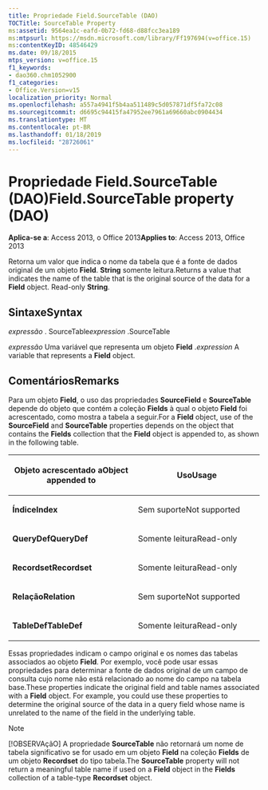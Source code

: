 ```yaml
---
title: Propriedade Field.SourceTable (DAO)
TOCTitle: SourceTable Property
ms:assetid: 9564ea1c-eafd-0b72-fd68-d88fcc3ea189
ms:mtpsurl: https://msdn.microsoft.com/library/Ff197694(v=office.15)
ms:contentKeyID: 48546429
ms.date: 09/18/2015
mtps_version: v=office.15
f1_keywords:
- dao360.chm1052900
f1_categories:
- Office.Version=v15
localization_priority: Normal
ms.openlocfilehash: a557a4941f5b4aa511489c5d057871df5fa72c08
ms.sourcegitcommit: d6695c94415fa47952ee7961a69660abc0904434
ms.translationtype: MT
ms.contentlocale: pt-BR
ms.lasthandoff: 01/18/2019
ms.locfileid: "28726061"
---
```

# <a name="fieldsourcetable-property-dao"></a><span data-ttu-id="ab1cd-102">Propriedade Field.SourceTable (DAO)</span><span class="sxs-lookup"><span data-stu-id="ab1cd-102">Field.SourceTable property (DAO)</span></span>


<span data-ttu-id="ab1cd-103">**Aplica-se a**: Access 2013, o Office 2013</span><span class="sxs-lookup"><span data-stu-id="ab1cd-103">**Applies to**: Access 2013, Office 2013</span></span>

<span data-ttu-id="ab1cd-p101">Retorna um valor que indica o nome da tabela que é a fonte de dados original de um objeto **Field**. **String** somente leitura.</span><span class="sxs-lookup"><span data-stu-id="ab1cd-p101">Returns a value that indicates the name of the table that is the original source of the data for a **Field** object. Read-only **String**.</span></span>

## <a name="syntax"></a><span data-ttu-id="ab1cd-106">Sintaxe</span><span class="sxs-lookup"><span data-stu-id="ab1cd-106">Syntax</span></span>

<span data-ttu-id="ab1cd-107">*expressão* . SourceTable</span><span class="sxs-lookup"><span data-stu-id="ab1cd-107">*expression* .SourceTable</span></span>

<span data-ttu-id="ab1cd-108">*expressão* Uma variável que representa um objeto **Field** .</span><span class="sxs-lookup"><span data-stu-id="ab1cd-108">*expression* A variable that represents a **Field** object.</span></span>

## <a name="remarks"></a><span data-ttu-id="ab1cd-109">Comentários</span><span class="sxs-lookup"><span data-stu-id="ab1cd-109">Remarks</span></span>

<span data-ttu-id="ab1cd-110">Para um objeto **Field**, o uso das propriedades **SourceField** e **SourceTable** depende do objeto que contém a coleção **Fields** à qual o objeto **Field** foi acrescentado, como mostra a tabela a seguir.</span><span class="sxs-lookup"><span data-stu-id="ab1cd-110">For a **Field** object, use of the **SourceField** and **SourceTable** properties depends on the object that contains the **Fields** collection that the **Field** object is appended to, as shown in the following table.</span></span>

<table>
<colgroup>
<col style="width: 50%" />
<col style="width: 50%" />
</colgroup>
<thead>
<tr class="header">
<th><p><span data-ttu-id="ab1cd-111">Objeto acrescentado a</span><span class="sxs-lookup"><span data-stu-id="ab1cd-111">Object appended to</span></span></p></th>
<th><p><span data-ttu-id="ab1cd-112">Uso</span><span class="sxs-lookup"><span data-stu-id="ab1cd-112">Usage</span></span></p></th>
</tr>
</thead>
<tbody>
<tr class="odd">
<td><p><span data-ttu-id="ab1cd-113"><strong>Índice</strong></span><span class="sxs-lookup"><span data-stu-id="ab1cd-113"><strong>Index</strong></span></span></p></td>
<td><p><span data-ttu-id="ab1cd-114">Sem suporte</span><span class="sxs-lookup"><span data-stu-id="ab1cd-114">Not supported</span></span></p></td>
</tr>
<tr class="even">
<td><p><span data-ttu-id="ab1cd-115"><strong>QueryDef</strong></span><span class="sxs-lookup"><span data-stu-id="ab1cd-115"><strong>QueryDef</strong></span></span></p></td>
<td><p><span data-ttu-id="ab1cd-116">Somente leitura</span><span class="sxs-lookup"><span data-stu-id="ab1cd-116">Read-only</span></span></p></td>
</tr>
<tr class="odd">
<td><p><span data-ttu-id="ab1cd-117"><strong>Recordset</strong></span><span class="sxs-lookup"><span data-stu-id="ab1cd-117"><strong>Recordset</strong></span></span></p></td>
<td><p><span data-ttu-id="ab1cd-118">Somente leitura</span><span class="sxs-lookup"><span data-stu-id="ab1cd-118">Read-only</span></span></p></td>
</tr>
<tr class="even">
<td><p><span data-ttu-id="ab1cd-119"><strong>Relação</strong></span><span class="sxs-lookup"><span data-stu-id="ab1cd-119"><strong>Relation</strong></span></span></p></td>
<td><p><span data-ttu-id="ab1cd-120">Sem suporte</span><span class="sxs-lookup"><span data-stu-id="ab1cd-120">Not supported</span></span></p></td>
</tr>
<tr class="odd">
<td><p><span data-ttu-id="ab1cd-121"><strong>TableDef</strong></span><span class="sxs-lookup"><span data-stu-id="ab1cd-121"><strong>TableDef</strong></span></span></p></td>
<td><p><span data-ttu-id="ab1cd-122">Somente leitura</span><span class="sxs-lookup"><span data-stu-id="ab1cd-122">Read-only</span></span></p></td>
</tr>
</tbody>
</table>


<span data-ttu-id="ab1cd-p102">Essas propriedades indicam o campo original e os nomes das tabelas associados ao objeto **Field**. Por exemplo, você pode usar essas propriedades para determinar a fonte de dados original de um campo de consulta cujo nome não está relacionado ao nome do campo na tabela base.</span><span class="sxs-lookup"><span data-stu-id="ab1cd-p102">These properties indicate the original field and table names associated with a **Field** object. For example, you could use these properties to determine the original source of the data in a query field whose name is unrelated to the name of the field in the underlying table.</span></span>


> [!NOTE]
> <span data-ttu-id="ab1cd-125">[!OBSERVAçãO] A propriedade **SourceTable** não retornará um nome de tabela significativo se for usado em um objeto **Field** na coleção **Fields** de um objeto **Recordset** do tipo tabela.</span><span class="sxs-lookup"><span data-stu-id="ab1cd-125">The **SourceTable** property will not return a meaningful table name if used on a **Field** object in the **Fields** collection of a table-type **Recordset** object.</span></span>


